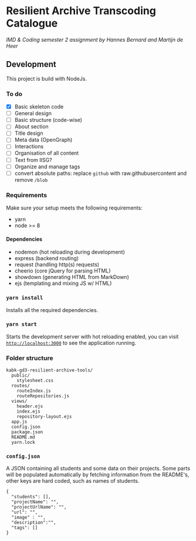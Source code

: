 # Resilient Archive Transcoding Catalogue
_IMD & Coding semester 2 assignment by Hannes Bernard and Martijn de Heer_

## Development
This project is build with NodeJs.

### To do

- [x] Basic skeleton code 
- [ ] General design
- [ ] Basic structure (code-wise)
- [ ] About section
- [ ] Title design
- [ ] Meta data (OpenGraph)
- [ ] Interactions
- [ ] Organisation of all content
- [ ] Text from IISG?
- [ ] Organize and manage tags
- [ ] convert absolute paths: replace `github` with raw.githubusercontent and remove `/blob` 

### Requirements
Make sure your setup meets the following requirements:

- yarn
- node >= 8

#### Dependencies

- nodemon (hot reloading during development)
- express (backend routing)
- request (handling http(s) requests)
- cheerio (core jQuery for parsing HTML)
- showdown (generating HTML from MarkDown)
- ejs (templating and mixing JS w/ HTML)

### `yarn install`

Installs all the required dependencies.

### `yarn start`
Starts the development server with hot reloading enabled, you can visit [`http://localhost:3000`](http://localhost:3000) to see the application running.

### Folder structure
```
kabk-gd3-resilient-archive-tools/
  public/
    stylesheet.css
  routes/
    routeIndex.js
    routeRepositories.js
  views/
    header.ejs
    index.ejs
    repository-layout.ejs
  app.js
  config.json
  package.json
  README.md
  yarn.lock
```
### `config.json`
A JSON containing all students and some data on their projects. Some parts will be populated automatically by fetching information from the README's, other keys are hard coded, such as names of students.

```
{
  "students": [],
  "projectName": "",
  "projectUrlName": "",
  "url": "",
  "image" : "",
  "description":"",
  "tags": []
}
```
